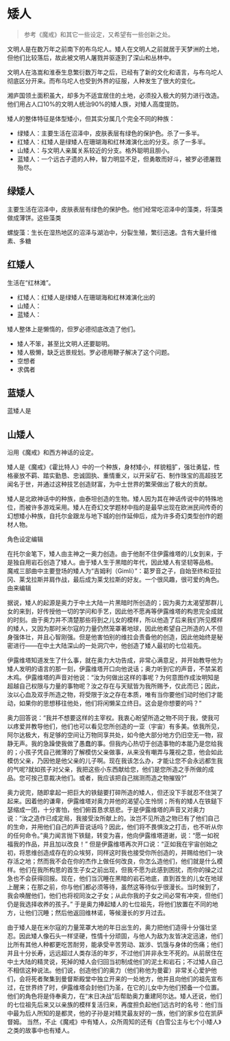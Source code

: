 # 矮人

> 参考《魔戒》和其它一些设定，又希望有一些创新之处。

文明人是在数万年之前南下的布乌坨人。矮人在文明人之前就居于天梦洲的土地，但他们比较落后，故此被文明人屠戮并驱逐到了深山和丛林中。

文明人在洛嵩和淮泰生息繁衍数万年之后，已经有了新的文化和语言，与布乌坨人彻底区分开来。而布乌坨人也受到外界的征服，人种发生了很大的变化。

湘庐国领土面积虽大，却多为不适宜居住的土地，必须投入极大的努力进行改造。他们用占人口10%的文明人统治90%的矮人族，对矮人高度提防。

矮人的整体特征是体型矮小，但其实分属几个完全不同的种族：

* 绿矮人：主要生活在沼泽中，皮肤表层有绿色的保护色。杀了一多半。
* 红矮人：红矮人是绿矮人在珊瑚海和红林滩演化出的分支。杀了一多半。
* 山矮人：与文明人亲属关系较近的分支。格外聪明且胆小。
* 蓝矮人：一个远古孑遗的人种，智力明显不足，但勇敢而好斗，被罗必德屠戮殆尽。

## 绿矮人

主要生活在沼泽中，皮肤表层有绿色的保护色。他们经常吃沼泽中的藻类，将藻类做成薄饼。这些藻类

螺旋藻：生长在湿热地区的沼泽与湖泊中，分裂生殖，繁衍迅速。含有大量纤维素、多糖

## 红矮人

生活在“红林滩”。
* 红矮人：红矮人是绿矮人在珊瑚海和红林滩演化出的
* 山矮人：
* 蓝矮人：

矮人整体上是懒惰的，但罗必德彻底改造了他们。

* 矮人不笨，甚至比文明人还要聪明。
* 矮人极懒，缺乏远景规划。罗必德用鞭子解决了这个问题。
* 空想者
* 求偶者





## 蓝矮人

蓝矮人是

## 山矮人

沿用《魔戒》和西方神话的设定。













矮人是《魔戒》《霍比特人》中的一个种族，身材矮小，样貌粗犷，强壮勇猛，性格豪放不羁、踏实勤恳、忠诚固执、重情重义，以开采矿石、制作珠宝的高超技艺闻名于世，并通过这种技艺创造财富，为中土世界的繁荣做出了极大的贡献。

矮人是北欧神话中的种族，由泰坦创造的生物。矮人因为其在神话传说中的特殊地位，而被许多游戏采用。矮人在奇幻文学题材中指的是最早出现在欧洲民间传奇的幻想矮小种族，自托尔金跟龙与地下城的创作延伸后，成为许多奇幻类型创作的题材人物。

角色设定编辑

在托尔金笔下，矮人由主神之一奥力创造。由于他耐不住伊露维塔的儿女到来，于是独自用岩石创造了矮人。由于矮人生于黑暗的年代，因此矮人有坚韧等品格。
魔戒三部曲中主要登场的矮人为“吉姆利（Gimli）”：葛罗音之子，自始至终和亚拉冈、莱戈拉斯并肩作战，最后成为莱戈拉斯的好友。一个很风趣，很可爱的角色。
由来编辑

据说，矮人的起源是奥力于中土大陆一片黑暗时所创造的；因为奥力太渴望那群儿女的来到，好传授他一切的学问和手艺，因此他不愿再等伊露维塔的构思完全成就的时刻。由于奥力并不清楚那些将到之儿女的模样，所以他造了后来我们所见模样的矮人，又因为那时米尔寇的力量仍然笼罩著地球，因此他希望自己所造的人不但身强体壮，并且心智刚强。但是他害怕别的维拉会责备他的创造，因此他始终是秘密进行——在中土大陆深山的一处洞穴中，他创造了矮人最初的七位祖先。

伊露维塔知道发生了什么事，就在奥力大功告成，非常心满意足，并开始教导他为矮人发明的语言的那一刻，伊露维塔开口向他说话；奥力听到它的声音，不禁呆若木鸡。伊露维塔的声音对他说：“汝为何做出这样的事呢？为何意图作成汝明知是超越自己权限与力量的事物呢？汝之存在与天赋皆为我所赐予，仅此而已；因此，汝以心血及双手所造之物，将受限于汝之存在本质，唯有当你要他们动时他们才能动，如果你的思想移往他处，他们将闲懒呆立终日。这会是你想要的吗？”

奥力回答说：“我并不想要这样的主宰权。我衷心盼望所造之物不同于我，使我可以疼爱并教导他们，他们也可以看见您所创造的一亚（宇宙）有多美。依我所见，阿尔达极大，有足够的空间让万物同享共处，如今绝大部分地方仍旧空无一物，寂静无声。我的急躁使我做了愚蠢的事。但我内心热切于创造事物的本能乃是您给我的；小孩子凭自己微薄的了解模仿父亲做事，从来没有嘲弄与蔑视之意，他会如此模仿父亲，乃因他是他父亲的儿子啊。现在我该怎么办，才能让您不会永远都生我的气呢?就如孩子对父亲，我把这些小东西献给您，他们是您所造之手所做的成品。您可按己意裁决他们。或者，我应该把自己揣测而造之物摧毁?”

奥力说完，随即拿起一把巨大的铁鎚要打碎所造的矮人，但还没下手就忍不住哭了起来。因着他的谦卑，伊露维塔对奥力并他的渴望心生怜悯；所有的矮人在铁鎚下瑟缩成一团，十分害怕，他们俯首恳求慈悲。于是伊露维塔的声音又对奥力说：“汝之造作已成定局，我接受汝所献上的。汝岂不见所造之物已有了他们自己的生命，并用他们自己的声音说话吗？因此，他们将不畏惧汝之打击，也不听从你的任何命令。”奥力闻言抛下铁鎚，转变为喜，他向伊露维塔道谢，说：“愿一如祝福我的作品，并且加以改良！”
但是伊露维塔再次开口说：“正如我在宇宙创始之初，将思维创造成存在的众埃努，同样这时我也接受你所创造的，并赐给他们一块存活之地；然而我不会在你的杰作上做任何改良，你怎么造他们，他们就是什么模样。他们在我所构思的首生子女之前出现，但我不愿为此感到困扰，而你的操之过急也不会获得回报。现在，他们当沉睡在黑暗的岩石地底，直到首生的儿女在地球上醒来；在那之前，你与他们都必须等待，虽然这等待似乎很漫长。当时候到了，我会唤醒他们，他们也将视同汝之子女；从此你我的子女之间必常有冲突，但他们仍是我选择收养的孩子。”
于是奥力捧起矮人的七位祖先，将他们放置在不同的地方，让他们沉睡；然后他返回维林诺，等候漫长的岁月过去。

由于矮人是在米尔寇的力量笼罩大地的年日出生的，奥力把他们造得十分强壮坚忍。因此矮人像石头一样坚硬，性情十分顽固，与他人为敌为友皆决定迅速，他们比所有其他人种都更吃苦耐劳，能承受辛苦劳动、跋涉、饥饿与身体的伤痛；他们并且十分长寿，远远超过人类存活的年岁，不过他们并非永生不死的。从前居住在中土大陆的精灵说，死掉的矮人会归回当初制成他们的泥土和岩石；不过矮人自己不相信这种说法。他们说，创造他们的奥力（他们称他为曼霍）非常关心爱护他们，会将死者聚集到曼督斯殿堂中独立开来的一处地方，他并且向他们的祖先宣布过，在世界终了时，伊露维塔会封他们为圣，在它的儿女中为他们预备一个位置。他们的角色将是侍奉奥力，在“末日决战”后帮助奥力重建阿尔达。矮人还说，他们的七位祖先后来又以亲族的模样复活归来，再度担负起他们远古时的名号：他们当中最为后人所知的是都灵，他的子孙是对精灵最友好的一族，他们的家乡位在凯萨督姆。
当然，不止《魔戒》中有矮人，众所周知的还有《白雪公主与七个小矮人》之类的故事中也有矮人。